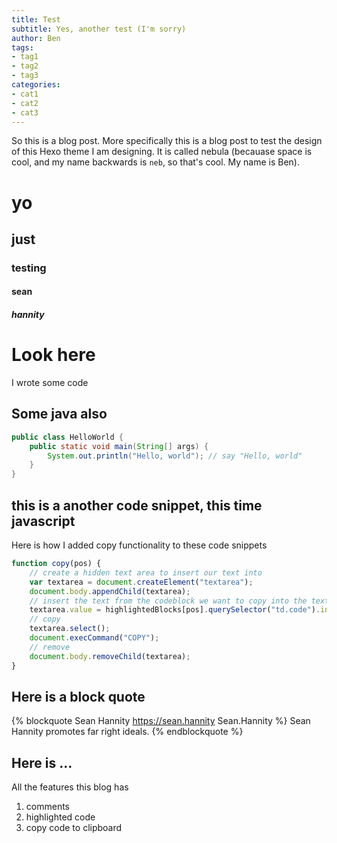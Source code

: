 ```yaml
---
title: Test
subtitle: Yes, another test (I'm sorry)
author: Ben
tags:
- tag1
- tag2
- tag3
categories:
- cat1
- cat2
- cat3
---
```


So this is a blog post. More specifically this is a blog post to test the design of this Hexo theme I am designing. It is called nebula (becauase space is cool, and my name backwards is ```neb```,
so that's cool. My name is Ben).

<!-- more -->

# yo 
## just
### testing
#### sean
##### hannity

# Look here
I wrote some code

## Some java also
``` java HelloWorld.java https://github.com/helloworld.java github.com/hello-world
public class HelloWorld {
    public static void main(String[] args) {
        System.out.println("Hello, world"); // say "Hello, world"
    }
}
```

## this is a another code snippet, this time javascript
Here is how I added copy functionality to these code snippets
```javascript copy.js
function copy(pos) {
    // create a hidden text area to insert our text into
    var textarea = document.createElement("textarea");
    document.body.appendChild(textarea);
    // insert the text from the codeblock we want to copy into the textarea
    textarea.value = highlightedBlocks[pos].querySelector("td.code").innerText;
    // copy
    textarea.select();
    document.execCommand("COPY");
    // remove
    document.body.removeChild(textarea);
}
```

## Here is a block quote
{% blockquote Sean Hannity https://sean.hannity Sean.Hannity %}
Sean Hannity promotes far right ideals.
{% endblockquote %}

## Here is ...
All the features this blog has
1. comments
2. highlighted code
3. copy code to clipboard